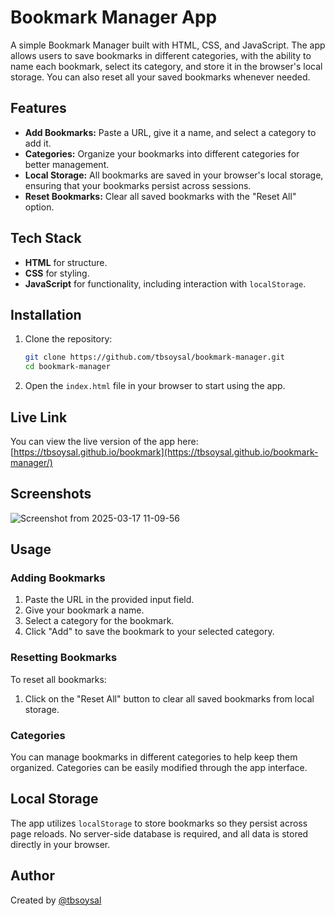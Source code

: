
# Bookmark Manager App

A simple Bookmark Manager built with HTML, CSS, and JavaScript. The app allows users to save bookmarks in different categories, with the ability to name each bookmark, select its category, and store it in the browser's local storage. You can also reset all your saved bookmarks whenever needed.

## Features

- **Add Bookmarks:** Paste a URL, give it a name, and select a category to add it.
- **Categories:** Organize your bookmarks into different categories for better management.
- **Local Storage:** All bookmarks are saved in your browser's local storage, ensuring that your bookmarks persist across sessions.
- **Reset Bookmarks:** Clear all saved bookmarks with the "Reset All" option.

## Tech Stack

- **HTML** for structure.
- **CSS** for styling.
- **JavaScript** for functionality, including interaction with `localStorage`.

## Installation

1. Clone the repository:

   ```bash
   git clone https://github.com/tbsoysal/bookmark-manager.git
   cd bookmark-manager
   ```

2. Open the `index.html` file in your browser to start using the app.

## Live Link

You can view the live version of the app here: [https://tbsoysal.github.io/bookmark](https://tbsoysal.github.io/bookmark-manager/)

## Screenshots

![Screenshot from 2025-03-17 11-09-56](https://github.com/user-attachments/assets/d4f8935c-fe51-4941-afa1-ee891cb00f0a)

## Usage

### Adding Bookmarks

1. Paste the URL in the provided input field.
2. Give your bookmark a name.
3. Select a category for the bookmark.
4. Click "Add" to save the bookmark to your selected category.

### Resetting Bookmarks

To reset all bookmarks:

1. Click on the "Reset All" button to clear all saved bookmarks from local storage.

### Categories

You can manage bookmarks in different categories to help keep them organized. Categories can be easily modified through the app interface.

## Local Storage

The app utilizes `localStorage` to store bookmarks so they persist across page reloads. No server-side database is required, and all data is stored directly in your browser.

## Author

Created by [@tbsoysal](https://github.com/tbsoysal)
